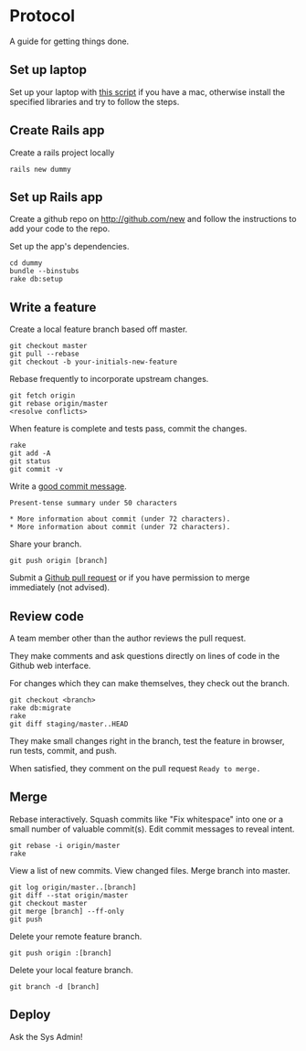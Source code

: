 Protocol
========

A guide for getting things done.

Set up laptop
-------------

Set up your laptop with [this script](/groupbuddies/laptop) if you have a mac, otherwise install the specified libraries and 
try to follow the steps.

Create Rails app
----------------

Create a rails project locally

    rails new dummy

Set up Rails app
----------------

Create a github repo on http://github.com/new and follow the instructions to add your code to the repo.

Set up the app's dependencies.

    cd dummy
    bundle --binstubs
    rake db:setup

Write a feature
---------------

Create a local feature branch based off master.

    git checkout master
    git pull --rebase
    git checkout -b your-initials-new-feature

Rebase frequently to incorporate upstream changes.

    git fetch origin
    git rebase origin/master
    <resolve conflicts>

When feature is complete and tests pass, commit the changes.

    rake
    git add -A
    git status
    git commit -v

Write a [good commit message](http://goo.gl/w11us).

    Present-tense summary under 50 characters

    * More information about commit (under 72 characters).
    * More information about commit (under 72 characters).

Share your branch.

    git push origin [branch]

Submit a [Github pull request](http://goo.gl/Kmdee) or if you have permission to merge immediately (not advised).

Review code
-----------

A team member other than the author reviews the pull request.

They make comments and ask questions directly on lines of code in the Github
web interface.

For changes which they can make themselves, they check out the branch.

    git checkout <branch>
    rake db:migrate
    rake
    git diff staging/master..HEAD

They make small changes right in the branch, test the feature in browser,
run tests, commit, and push.

When satisfied, they comment on the pull request `Ready to merge.`

Merge
-----

Rebase interactively. Squash commits like "Fix whitespace" into one or a
small number of valuable commit(s). Edit commit messages to reveal intent.

    git rebase -i origin/master
    rake

View a list of new commits. View changed files. Merge branch into master.

    git log origin/master..[branch]
    git diff --stat origin/master
    git checkout master
    git merge [branch] --ff-only
    git push

Delete your remote feature branch.

    git push origin :[branch]

Delete your local feature branch.

    git branch -d [branch]

Deploy
------

Ask the Sys Admin! 
